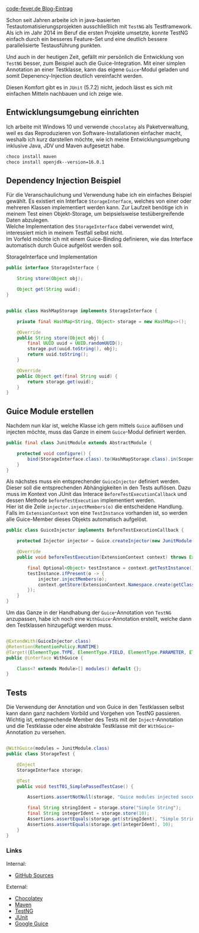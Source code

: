 [code-fever.de Blog-Eintrag](https://code-fever.de/artikel/testng-guice-annotation-in-junit-nutzen.html)

Schon seit Jahren arbeite ich in java-basierten Testautomatisierungsprojekten ausschließlich mit `TestNG` als
Testframework.  
Als ich im Jahr 2014 im Beruf die ersten Projekte umsetzte, konnte TestNG einfach durch ein besseres Feature-Set und
eine deutlich bessere parallelisierte Testausführung punkten.

Und auch in der heutigen Zeit, gefällt mir persönlich die Entwicklung von `TestNG` besser, zum Beispiel auch die
Guice-Integration. Mit einer simplen Annotation an einer Testklasse, kann das eigene `Guice`-Modul geladen und somit
Depenency-Injection deutlich vereinfacht werden.

Diesen Komfort gibt es in `JUnit` (5.7.2) nicht, jedoch lässt es sich mit einfachen Mitteln nachbauen und ich zeige wie.

## Entwicklungsumgebung einrichten

Ich arbeite mit Windows 10 und verwende `chocolatey` als Paketverwaltung, weil es das Reproduzieren von
Software-Installationen einfacher macht, weshalb ich kurz darstellen möchte, wie ich meine Entwicklungsumgebung
inklusive Java, JDV und Maven aufgesetzt habe.

````bash
choco install maven
choco install openjdk--version=16.0.1
````

## Dependency Injection Beispiel

Für die Veranschaulichung und Verwendung habe ich ein einfaches Beispiel gewählt. Es existiert ein
Interface `StorageInterface`, welches von einer oder mehreren Klassen implementiert werden kann. Zur Laufzeit benötige
ich in meinem Test einen Objekt-Storage, um beipsielsweise testübergreifende Daten abzulegen.  
Welche Implementation des `StorageInterface` dabei verwendet wird, interessiert mich in meinem Testfall selbst nicht.  
Im Vorfeld möchte ich mit einem Guice-Binding definieren, wie das Interface automatisch durch Guice aufgelöst werden
soll.

StorageInterface und Implementation

````java
public interface StorageInterface {

    String store(Object obj);

    Object get(String uuid);
}


public class HashMapStorage implements StorageInterface {

    private final HashMap<String, Object> storage = new HashMap<>();

    @Override
    public String store(Object obj) {
        final UUID uuid = UUID.randomUUID();
        storage.put(uuid.toString(), obj);
        return uuid.toString();
    }

    @Override
    public Object get(final String uuid) {
        return storage.get(uuid);
    }
}
````

## Guice Module erstellen

Nachdem nun klar ist, welche Klasse ich gern mittels `Guice` auflösen und injecten möchte, muss das Ganze in einem
`Guice`-Modul definiert werden.

````java
public final class JunitModule extends AbstractModule {

    protected void configure() {
        bind(StorageInterface.class).to(HashMapStorage.class).in(Scopes.SINGLETON);
    }
}
````

Als nächstes muss ein entsprechender `GuiceInjector` definiert werden. Dieser soll die entsprechenden Abhängigkeiten in
den Tests auflösen. Dazu muss im Kontext von JUnit das Interace `BeforeTestExecutionCallback` und dessen
Methode `beforeTestExecution` implementiert werden.  
Hier ist die Zeile `injector.injectMembers(o)` die entscheidene Handlung. Falls im `ExtensionContext` von
eine `TestInstance` vorhanden ist, so werden alle Guice-Member dieses Objekts automatisch aufgelöst.

````java
public class GuiceInjector implements BeforeTestExecutionCallback {

    protected Injector injector = Guice.createInjector(new JunitModule());

    @Override
    public void beforeTestExecution(ExtensionContext context) throws Exception {

        final Optional<Object> testInstance = context.getTestInstance();
        testInstance.ifPresent(o -> {
            injector.injectMembers(o);
            context.getStore(ExtensionContext.Namespace.create(getClass())).put(injector.getClass(), injector);
        });
    }
}
````

Um das Ganze in der Handhabung der `Guice`-Annotation von `TestNG` anzupassen, habe ich noch eine `WithGuice`-Annotation
erstellt, welche dann den Testklassen hinzugefügt werden muss.

````java

@ExtendWith(GuiceInjector.class)
@Retention(RetentionPolicy.RUNTIME)
@Target({ElementType.TYPE, ElementType.FIELD, ElementType.PARAMETER, ElementType.METHOD})
public @interface WithGuice {

    Class<? extends Module>[] modules() default {};
}
````

## Tests

Die Verwendung der Annotation und von Guice in den Testklassen selbst kann dann ganz nachdem Vorbild und Vorgehen von
TestNG passieren. Wichtig ist, entsprechende Member des Tests mit der `Inject`-Annotation und die Testklasse oder eine
abstrakte Testklasse mit der `WithGuice`-Annotation zu versehen.

````java

@WithGuice(modules = JunitModule.class)
public class StorageTest {

    @Inject
    StorageInterface storage;

    @Test
    public void testT01_SimplePassedTestCase() {

        Assertions.assertNotNull(storage, "Guice modules injected successfully");

        final String stringIdent = storage.store("Simple String");
        final String integerIdent = storage.store(10);
        Assertions.assertEquals(storage.get(stringIdent), "Simple String");
        Assertions.assertEquals(storage.get(integerIdent), 10);
    }
}
````

### Links

Internal:

- [GitHub Sources](https://github.com/erickubenka/code-examples/tree/master/2021/junit-guice-injector)

External:

- [Chocolatey](https://chocolatey.org/)
- [Maven](https://maven.apache.org/)
- [TestNG](https://testng.org/doc/)
- [JUnit](https://junit.org/junit5/)
- [Google Guice](https://github.com/google/guice)
